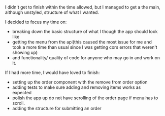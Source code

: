 I didn't get to finish within the time allowed, but I managed to get a the main, although unstyled, structure of what I wanted. 

I decided to focus my time on: 
  - breaking down the basic structure of what I though the app should look like
  - getting the menu from the api(this caused the most issue for me and took a more time than usual since I was getting cors errors that weren't showing up)
  - and functionality/ quality of code for anyone who may go in and work on it. 


If I had more time, I would have loved to finish:
  - setting up the order component with the remove from order option
  - adding tests to make sure adding and removing items works as expected
  - polish the app up do not have scrolling of the order page if menu has to scroll. 
  - adding the structure for submitting an order


